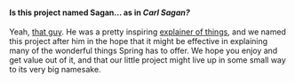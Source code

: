 #### Is this project named Sagan... as in *Carl Sagan?*

Yeah, [that guy][sagan]. He was a pretty inspiring [explainer of things][cosmos], and we named this project after him in the hope that it might be effective in explaining many of the wonderful things Spring has to offer. We hope you enjoy and get value out of it, and that our little project might live up in some small way to its very big namesake.

[sagan]: http://en.wikipedia.org/wiki/Carl_Sagan
[cosmos]: http://en.wikipedia.org/wiki/Cosmos:_A_Personal_Voyage
